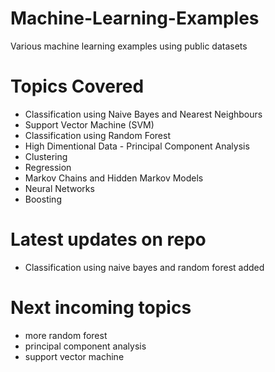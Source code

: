 # Machine-Learning-Examples
Various machine learning examples using public datasets

# Topics Covered
- Classification using Naive Bayes and Nearest Neighbours
- Support Vector Machine (SVM)
- Classification using Random Forest
- High Dimentional Data - Principal Component Analysis
- Clustering
- Regression
- Markov Chains and Hidden Markov Models
- Neural Networks
- Boosting

# Latest updates on repo
- Classification using naive bayes and random forest added

# Next incoming topics
- more random forest
- principal component analysis
- support vector machine
